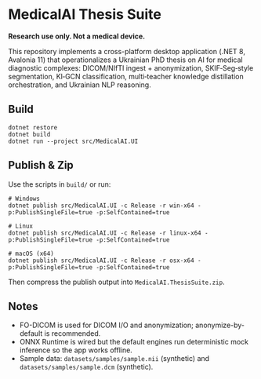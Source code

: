 # MedicalAI Thesis Suite

**Research use only. Not a medical device.**

This repository implements a cross-platform desktop application (.NET 8, Avalonia 11) that operationalizes a Ukrainian PhD thesis on AI for medical diagnostic complexes: DICOM/NIfTI ingest + anonymization, SKIF‑Seg‑style segmentation, KI‑GCN classification, multi‑teacher knowledge distillation orchestration, and Ukrainian NLP reasoning.

## Build

```
dotnet restore
dotnet build
dotnet run --project src/MedicalAI.UI
```

## Publish & Zip
Use the scripts in `build/` or run:

```
# Windows
dotnet publish src/MedicalAI.UI -c Release -r win-x64 -p:PublishSingleFile=true -p:SelfContained=true

# Linux
dotnet publish src/MedicalAI.UI -c Release -r linux-x64 -p:PublishSingleFile=true -p:SelfContained=true

# macOS (x64)
dotnet publish src/MedicalAI.UI -c Release -r osx-x64 -p:PublishSingleFile=true -p:SelfContained=true
```

Then compress the publish output into `MedicalAI.ThesisSuite.zip`.

## Notes
- FO-DICOM is used for DICOM I/O and anonymization; anonymize-by-default is recommended.
- ONNX Runtime is wired but the default engines run deterministic mock inference so the app works offline.
- Sample data: `datasets/samples/sample.nii` (synthetic) and `datasets/samples/sample.dcm` (synthetic).

